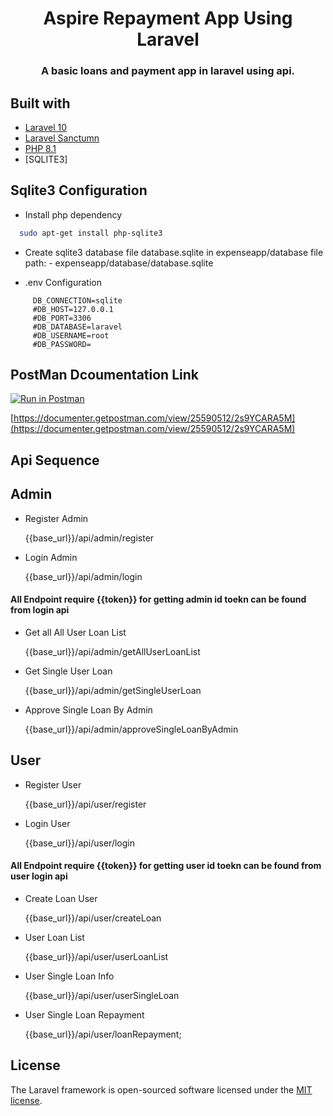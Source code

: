 
<h1 align="center">Aspire Repayment App Using Laravel </h1>
<h3 align="center">A basic loans and  payment app in laravel using api.</h3>

## Built with
- [Laravel 10](https://github.com/laravel/framework)
- [Laravel Sanctumn](https://github.com/laravel/sanctum)
- [PHP 8.1](https://www.php.net/releases/8.1/en.php)
- [SQLITE3]

## Sqlite3  Configuration
- Install php dependency  
```bash 
  sudo apt-get install php-sqlite3
  ```

- Create sqlite3 database file database.sqlite in expenseapp/database
  file path: - expenseapp/database/database.sqlite

- .env Configuration
```env
     DB_CONNECTION=sqlite  
     #DB_HOST=127.0.0.1  
     #DB_PORT=3306  
     #DB_DATABASE=laravel  
     #DB_USERNAME=root  
     #DB_PASSWORD=  
```

## PostMan Dcoumentation Link  
[![Run in Postman](https://run.pstmn.io/button.svg)](https://documenter.getpostman.com/view/25590512/2s9YCARA5M)


[https://documenter.getpostman.com/view/25590512/2s9YCARA5M](https://documenter.getpostman.com/view/25590512/2s9YCARA5M)

## Api Sequence 

## Admin 

- Register Admin

    {{base_url}}/api/admin/register

- Login Admin

    {{base_url}}/api/admin/login

####   All Endpoint require  {{token}} for  getting admin id toekn can be found from login api

- Get all All User Loan List

    {{base_url}}/api/admin/getAllUserLoanList

- Get Single User Loan

    {{base_url}}/api/admin/getSingleUserLoan

- Approve Single Loan By Admin

    {{base_url}}/api/admin/approveSingleLoanByAdmin

## User

- Register User
    
    {{base_url}}/api/user/register

- Login User
    
    {{base_url}}/api/user/login

####   All Endpoint require  {{token}} for  getting user id toekn can be found from user login api

- Create Loan User

    {{base_url}}/api/user/createLoan

- User Loan  List

    {{base_url}}/api/user/userLoanList

- User Single Loan Info 
    
    {{base_url}}/api/user/userSingleLoan

- User Single Loan Repayment  

    {{base_url}}/api/user/loanRepayment;

## License
The Laravel framework is open-sourced software licensed under the [MIT license](https://opensource.org/licenses/MIT).
